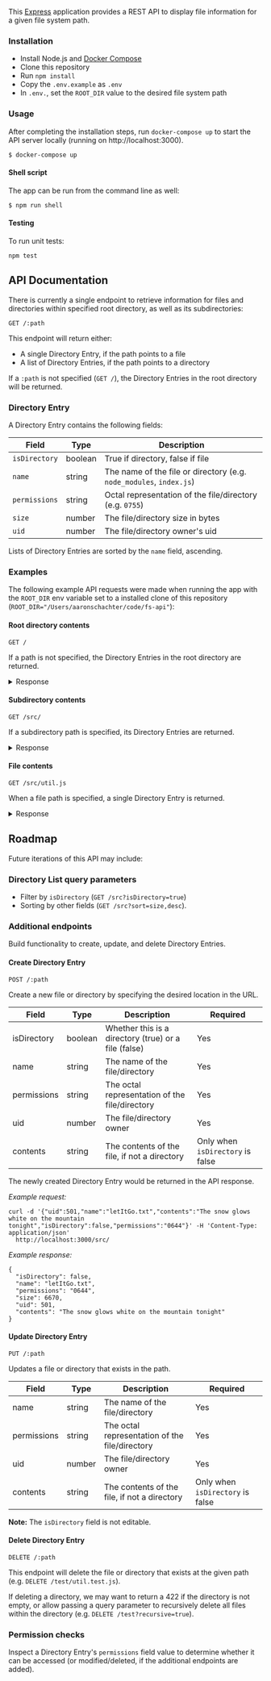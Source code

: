 This [Express](https://expressjs.com/) application provides a REST API to display file information for a given file system path.

### Installation

* Install Node.js and [Docker Compose](https://docs.docker.com/compose/install/)
* Clone this repository
* Run `npm install` 
* Copy the `.env.example` as `.env`
* In `.env.`, set the `ROOT_DIR` value to the desired file system path 

### Usage

After completing the installation steps, run `docker-compose up` to start the API server locally (running on http://localhost:3000).

```
$ docker-compose up
```

#### Shell script

The app can be run from the command line as well:

```
$ npm run shell
```

#### Testing

To run unit tests:

```
npm test
```

## API Documentation

There is currently a single endpoint to retrieve information for files and directories within specified root directory, as well as its subdirectories:

```
GET /:path
```

This endpoint will return either:

* A single Directory Entry, if the path points to a file
* A list of Directory Entries, if the path points to a directory

If a `:path` is not specified (`GET /`), the Directory Entries in the root directory will be returned.

### Directory Entry

A Directory Entry contains the following fields:

| Field            | Type        | Description  |
| ---------------- | ----------- | ------------ |
| `isDirectory`    | boolean     | True if directory, false if file |
| `name`           | string      | The name of the file or directory (e.g. `node_modules`, `index.js`) |
| `permissions`    | string      | Octal representation of the file/directory (e.g. `0755`) |
| `size`            | number     | The file/directory size in bytes |
| `uid`            | number      | The file/directory owner's uid |


Lists of Directory Entries are sorted by the `name` field, ascending.

### Examples

The following example API requests were made when running the app with the `ROOT_DIR`  env variable set to a installed clone of this repository (`ROOT_DIR="/Users/aaronschachter/code/fs-api"`):

#### Root directory contents

```
GET /
```

If a path is not specified, the Directory Entries in the root directory are returned.

<details>
<summary>Response</summary>

```
[
  {
    isDirectory: false,
    name: '.env',
    permissions: '0644',
    size: 48,
    uid: 501
  },
  {
    isDirectory: false,
    name: '.env.example',
    permissions: '0644',
    size: 86,
    uid: 501
  },
  {
    "isDirectory": true,
    "name": ".git",
    "permissions": "0755",
    "size": 448,
    "uid": 501
  },
  {
    "isDirectory": false,
    "name": ".gitignore",
    "permissions": "0644",
    "size": 13,
    "uid": 501
  },
  {
    "isDirectory": false,
    "name": "README.md",
    "permissions": "0644",
    "size": 4790,
    "uid": 501
  },
  {
    "isDirectory": false,
    "name": "index.js",
    "permissions": "0644",
    "size": 300,
    "uid": 501
  },
  {
    "isDirectory": true,
    "name": "node_modules",
    "permissions": "0755",
    "size": 6752,
    "uid": 501
  },
  {
    "isDirectory": false,
    "name": "package-lock.json",
    "permissions": "0644",
    "size": 164198,
    "uid": 501
  },
  {
    "isDirectory": false,
    "name": "package.json",
    "permissions": "0644",
    "size": 381,
    "uid": 501
  },
  {
    "isDirectory": false,
    "name": "shell.js",
    "permissions": "0644",
    "size": 754,
    "uid": 501
  },
  {
    "isDirectory": true,
    "name": "src",
    "permissions": "0755",
    "size": 160,
    "uid": 501
  },
  {
    "isDirectory": true,
    "name": "test",
    "permissions": "0755",
    "size": 128,
    "uid": 501
  }
]
```
</details>

#### Subdirectory contents

```
GET /src/
```

If a subdirectory path is specified, its Directory Entries are returned.


<details>
<summary>Response</summary>

```
[
  {
    "isDirectory": false,
    "name": "controller.js",
    "permissions": "0644",
    "size": 2401,
    "uid": 501
  },
  {
    "isDirectory": false,
    "name": "routes.js",
    "permissions": "0644",
    "size": 436,
    "uid": 501
  },
  {
    "isDirectory": false,
    "name": "util.js",
    "permissions": "0644",
    "size": 656,
    "uid": 501
  }
]
```
</details>

#### File contents

```
GET /src/util.js
```

When a file path is specified, a single Directory Entry is returned.


<details>
<summary>Response</summary>

```
{
  isDirectory: false,
  name: 'util.js',
  permissions: '0644',
  size: 656,
  uid: 501,
  contents: '/**\n' +
    ' * @param {number} mode \n' +
    ' * @returns {string}\n' +
    ' */\n' +
    '// @see https://www.martin-brennan.com/nodejs-file-permissions-fstat/\n' +
    "const getOctalFormat = (mode) => `0${(mode & parseInt('777', 8)).toString(8)}`;\n" +
    '\n' +
    '/**\n' +
    ' * @param {string} destination \n' +
    ' * @returns {Array}\n' +
    ' */\n' +
    'const getDestinationPaths = (destination) => {\n' +
    '  // Remove trailing slash, if exists\n' +
    '  // @see https://bobbyhadz.com/blog/javascript-remove-trailing-slash-from-string#remove-a-trailing-slash-from-a-string\n' +
    "  return destination.replace(/\\/+$/, '').split('/');\n" +
    '}\n' +
    '\n' +
    'const getRootDirInput = () => process.argv[2];\n' +
    '\n' +
    'module.exports = {\n' +
    '  getDestinationPaths,\n' +
    '  getOctalFormat,\n' +
    '  getRootDirInput,\n' +
    '};\n'
}
```
</details>

## Roadmap

Future iterations of this API may include:

### Directory List query parameters

* Filter by `isDirectory` (`GET /src?isDirectory=true`)
* Sorting by other fields (`GET /src?sort=size,desc`).

### Additional endpoints

Build functionality to create, update, and delete Directory Entries.

#### Create Directory Entry

```
POST /:path
```

Create a new file or directory by specifying the desired location in the URL.


| Field       | Type    | Description                                          | Required                         |
|-------------|---------|------------------------------------------------------|----------------------------------|
| isDirectory | boolean | Whether this is a directory (true) or a file (false) | Yes                              |
| name        | string  | The name of the file/directory                       | Yes                              |
| permissions | string  | The octal representation of the file/directory       | Yes                              |
| uid         | number  | The file/directory owner                             | Yes                              |
| contents    | string  | The contents of the file, if not a directory         | Only when `isDirectory` is false |

The newly created Directory Entry would be returned in the API response.

*Example request:*

```
curl -d '{"uid":501,"name":"letItGo.txt","contents":"The snow glows white on the mountain tonight","isDirectory":false,"permissions":"0644"}' -H 'Content-Type: application/json' 
  http://localhost:3000/src/
```

*Example response:*
```
{
  "isDirectory": false,
  "name": "letItGo.txt",
  "permissions": "0644",
  "size": 6670,
  "uid": 501,
  "contents": "The snow glows white on the mountain tonight"
}
```

#### Update Directory Entry

```
PUT /:path
```

Updates a file or directory that exists in the path.

| Field       | Type    | Description                                          | Required                         |
|-------------|---------|------------------------------------------------------|----------------------------------|
| name        | string  | The name of the file/directory                       | Yes                              |
| permissions | string  | The octal representation of the file/directory       | Yes                              |
| uid         | number  | The file/directory owner                             | Yes                              |
| contents    | string  | The contents of the file, if not a directory         | Only when `isDirectory` is false |

**Note:** The `isDirectory` field is not editable.

#### Delete Directory Entry

```
DELETE /:path
```

This endpoint will delete the file or directory that exists at the given path (e.g. `DELETE /test/util.test.js`).

If deleting a directory, we may want to return a 422 if the directory is not empty, or allow passing a query parameter to recursively delete all files within the directory (e.g. `DELETE /test?recursive=true`).


### Permission checks

Inspect a Directory Entry's `permissions` field value to determine whether it can be accessed (or modified/deleted, if the additional endpoints are added).
